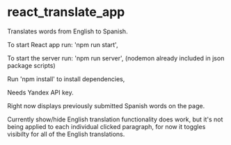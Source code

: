 # react_translate_app
Translates words from English to Spanish.

To start React app run: 'npm run start',

To start the server run: 'npm run server', (nodemon already included in json package scripts)

Run 'npm install' to install dependencies,

Needs Yandex API key.

Right now displays previously submitted Spanish words on the page. 

Currently show/hide English translation functionality does work, but it's not being applied to each individual clicked paragraph, for now it toggles visibilty for all of the English translations.
